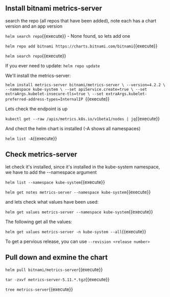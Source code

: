 ## Install bitnami metrics-server

search the repo (all repos that have been added), note each has a chart version and an app version

`helm search repo`{{execute}} - None found, so lets add one


`helm repo add bitnami https://charts.bitnami.com/bitnami`{{execute}}   

`helm search repo`{{execute}}

If you ever need to update: `helm repo update`

We'll install the metrics-server:

`helm install metrics-server bitnami/metrics-server \
  --version=4.2.2 \
  --namespace kube-system \
  --set apiService.create=true \
  --set extraArgs.kubelet-insecure-tls=true \
  --set extraArgs.kubelet-preferred-address-types=InternalIP
`{{execute}}

Lets check the endpoint is up

`kubectl get --raw /apis/metrics.k8s.io/v1beta1/nodes | jq`{{execute}}

And chect the helm chart is installed (-A shows all namespaces)

`helm list -A`{{execute}}



## Check metrics-server

let check it's installed, since it's installed in the kube-system namespace, we have to add the --namespace argument

`helm list --namespace kube-system`{{execute}}

`helm get notes metrics-server --namespace kube-system`{{execute}}

and lets check what values have been used:

`helm get values metrics-server --namespace kube-system`{{execute}}

The following get all the values:

`helm get values metrics-server -n kube-system --all`{{execute}}

To get a pervious release, you can use `--revision <release number>`

## Pull down and exmine the chart

`helm pull bitnami/metrics-server`{{execute}}

`tar -zxvf metrics-server-5.11.*.tgz`{{execute}}

`tree metrics-server`{{execute}}

